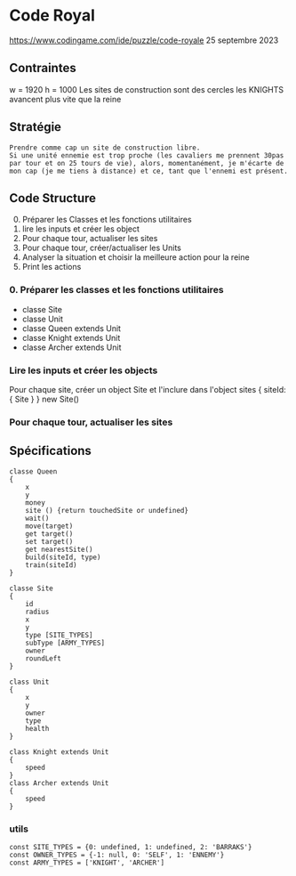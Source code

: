 # Code Royal

https://www.codingame.com/ide/puzzle/code-royale
25 septembre 2023

## Contraintes

w = 1920
h = 1000
Les sites de construction sont des cercles
les KNIGHTS avancent plus vite que la reine

## Stratégie

    Prendre comme cap un site de construction libre.
    Si une unité ennemie est trop proche (les cavaliers me prennent 30pas par tour et on 25 tours de vie), alors, momentanément, je m'écarte de mon cap (je me tiens à distance) et ce, tant que l'ennemi est présent.

## Code Structure

0. Préparer les Classes et les fonctions utilitaires
1. lire les inputs et créer les object
2. Pour chaque tour, actualiser les sites
3. Pour chaque tour, créer/actualiser les Units
4. Analyser la situation et choisir la meilleure action pour la reine
5. Print les actions

### 0. Préparer les classes et les fonctions utilitaires

-   classe Site
-   classe Unit
-   classe Queen extends Unit
-   classe Knight extends Unit
-   classe Archer extends Unit

### Lire les inputs et créer les objects

Pour chaque site, créer un object Site et l'inclure dans l'object sites { siteId: { Site } }
new Site()

### Pour chaque tour, actualiser les sites

## Spécifications

    classe Queen
    {
        x
        y
        money
        site () {return touchedSite or undefined}
        wait()
        move(target)
        get target()
        set target()
        get nearestSite()
        build(siteId, type)
        train(siteId)
    }

    classe Site
    {
        id
        radius
        x
        y
        type [SITE_TYPES]
        subType [ARMY_TYPES]
        owner
        roundLeft
    }

    class Unit
    {
        x
        y
        owner
        type
        health
    }

    class Knight extends Unit
    {
        speed
    }
    class Archer extends Unit
    {
        speed
    }

### utils

    const SITE_TYPES = {0: undefined, 1: undefined, 2: 'BARRAKS'}
    const OWNER_TYPES = {-1: null, 0: 'SELF', 1: 'ENNEMY'}
    const ARMY_TYPES = ['KNIGHT', 'ARCHER']
